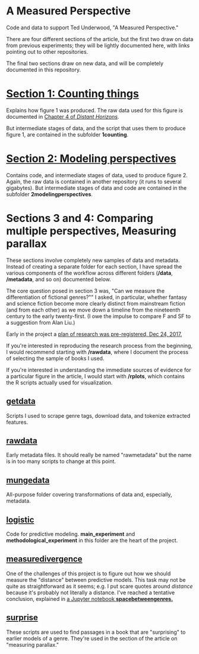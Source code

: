 A Measured Perspective
=========================

Code and data to support Ted Underwood, "A Measured Perspective."

There are four different sections of the article, but the first two draw on data from previous experiments; they will be lightly documented here, with links pointing out to other repositories.

The final two sections draw on new data, and will be completely documented in this repository.

[Section 1: Counting things](https://github.com/tedunderwood/measureperspective/tree/master/1counting)
==========================

Explains how figure 1 was produced. The raw data used for this figure is documented in [Chapter 4 of *Distant Horizons*](https://github.com/tedunderwood/horizon/tree/master/chapter4).

But intermediate stages of data, and the script that uses them to produce figure 1, are contained in the subfolder **1counting**.

[Section 2: Modeling perspectives](https://github.com/tedunderwood/measureperspective/tree/master/2modelingperspectives)
=================================

Contains code, and intermediate stages of data, used to produce figure 2. Again, the raw data is contained in another repository (it runs to several gigabytes). But intermediate stages of data and code are contained in the subfolder **2modelingperspectives**.

Sections 3 and 4: Comparing multiple perspectives, Measuring parallax
=====================================================================

These sections involve completely new samples of data and metadata. Instead of creating a separate folder for each section, I have spread the various components of the workflow across different folders (**/data**, **/metadata**, and so on) documented below.

The core question posed in section 3 was, "Can we measure the differentiation of fictional genres?""
 I asked, in particular, whether fantasy and science fiction become more clearly distinct from mainstream fiction (and from each other) as we move down a timeline from the nineteenth century to the early twenty-first. (I owe the impulse to compare F and SF to a suggestion from Alan Liu.)

Early in the project a [plan of research was pre-registered, Dec 24, 2017.](https://osf.io/5b72w/register/5771ca429ad5a1020de2872e)

If you're interested in reproducing the research process from the beginning, I would recommend starting with **/rawdata**, where I document the process of selecting the sample of books I used.

If you're interested in understanding the immediate sources of evidence for a particular figure in the article, I would start with **/rplots**, which contains the R scripts actually used for visualization.

[getdata](https://github.com/tedunderwood/measureperspective/tree/master/getdata)
-------

Scripts I used to scrape genre tags, download data, and tokenize extracted features.

[rawdata](https://github.com/tedunderwood/measureperspective/tree/master/rawdata)
-------

Early metadata files. It should really be named "rawmetadata" but the name is in too many scripts to change at this point.

[mungedata](https://github.com/tedunderwood/measureperspective/tree/master/mungedata)
---------

All-purpose folder covering transformations of data and, especially, metadata.

[logistic](https://github.com/tedunderwood/measureperspective/tree/master/logistic)
--------

Code for predictive modeling. **main_experiment** and **methodological_experiment** in this folder are the heart of the project.

[measuredivergence](https://github.com/tedunderwood/measureperspective/tree/master/measuredivergence)
-----------------

One of the challenges of this project is to figure out how we should measure the "distance" between predictive models. This task may not be quite as straightforward as it seems; e.g. I put scare quotes around *distance* because it's probably not literally a distance. I've reached a tentative conclusion, explained in [a Jupyter notebook **spacebetweengenres.**](https://github.com/tedunderwood/measureperspective/blob/master/measuredivergence/spacebetweengenres.ipynb)

[surprise](https://github.com/tedunderwood/measureperspective/tree/master/surprise)
-----------------------

These scripts are used to find passages in a book that are "surprising" to earlier models of a genre. They're used in the section of the article on "measuring parallax."
